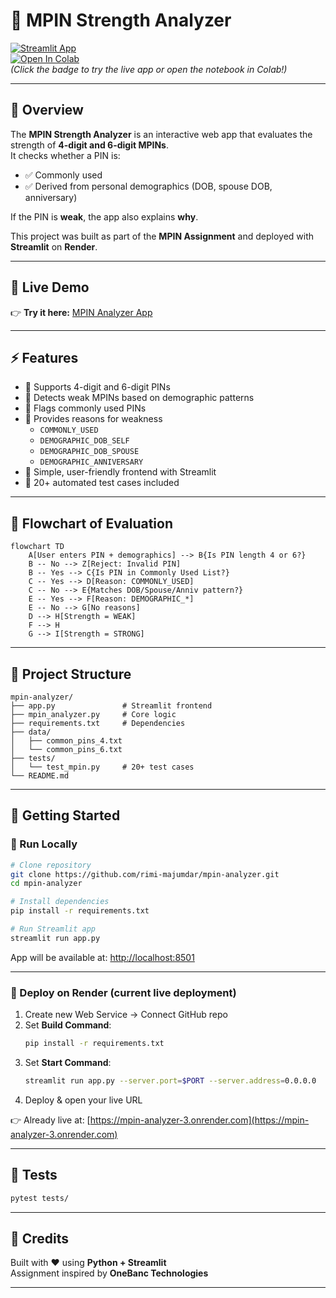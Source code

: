# 🔐 MPIN Strength Analyzer

[![Streamlit App](https://img.shields.io/badge/🚀%20Live%20Demo-Streamlit-brightgreen?logo=streamlit)](https://mpin-analyzer-3.onrender.com)  
[![Open In Colab](https://colab.research.google.com/assets/colab-badge.svg)](https://colab.research.google.com/github/rimi-majumdar/mpin-analyzer/blob/main/MPIN_Task.ipynb)  
*(Click the badge to try the live app or open the notebook in Colab!)*

---

## 📌 Overview
The **MPIN Strength Analyzer** is an interactive web app that evaluates the strength of **4-digit and 6-digit MPINs**.  
It checks whether a PIN is:
- ✅ Commonly used  
- ✅ Derived from personal demographics (DOB, spouse DOB, anniversary)  

If the PIN is **weak**, the app also explains **why**.

This project was built as part of the **MPIN Assignment** and deployed with **Streamlit** on **Render**.

---

## 🎥 Live Demo
👉 **Try it here:** [MPIN Analyzer App](https://mpin-analyzer-3.onrender.com)

---

## ⚡ Features
- 🔢 Supports 4-digit and 6-digit PINs  
- 📅 Detects weak MPINs based on demographic patterns  
- 🚫 Flags commonly used PINs  
- 🧾 Provides reasons for weakness  
  - `COMMONLY_USED`  
  - `DEMOGRAPHIC_DOB_SELF`  
  - `DEMOGRAPHIC_DOB_SPOUSE`  
  - `DEMOGRAPHIC_ANNIVERSARY`  
- 🎨 Simple, user-friendly frontend with Streamlit  
- 🧪 20+ automated test cases included  

---

## 🧩 Flowchart of Evaluation

```mermaid
flowchart TD
    A[User enters PIN + demographics] --> B{Is PIN length 4 or 6?}
    B -- No --> Z[Reject: Invalid PIN]
    B -- Yes --> C{Is PIN in Commonly Used List?}
    C -- Yes --> D[Reason: COMMONLY_USED]
    C -- No --> E{Matches DOB/Spouse/Anniv pattern?}
    E -- Yes --> F[Reason: DEMOGRAPHIC_*]
    E -- No --> G[No reasons]
    D --> H[Strength = WEAK]
    F --> H
    G --> I[Strength = STRONG]
```

---

## 📂 Project Structure

```
mpin-analyzer/
├── app.py               # Streamlit frontend
├── mpin_analyzer.py     # Core logic
├── requirements.txt     # Dependencies
├── data/
│   ├── common_pins_4.txt
│   └── common_pins_6.txt
├── tests/
│   └── test_mpin.py     # 20+ test cases
└── README.md
```

---

## 🚀 Getting Started

### 🔹 Run Locally

```bash
# Clone repository
git clone https://github.com/rimi-majumdar/mpin-analyzer.git
cd mpin-analyzer

# Install dependencies
pip install -r requirements.txt

# Run Streamlit app
streamlit run app.py
```

App will be available at: [http://localhost:8501](http://localhost:8501)

---

### 🔹 Deploy on Render (current live deployment)

1. Create new Web Service → Connect GitHub repo  
2. Set **Build Command**:
   ```bash
   pip install -r requirements.txt
   ```
3. Set **Start Command**:
   ```bash
   streamlit run app.py --server.port=$PORT --server.address=0.0.0.0
   ```
4. Deploy & open your live URL  

👉 Already live at: [https://mpin-analyzer-3.onrender.com](https://mpin-analyzer-3.onrender.com)

---

## 🧪 Tests

```bash
pytest tests/
```

---

## 🙌 Credits
Built with ❤️ using **Python + Streamlit**  
Assignment inspired by **OneBanc Technologies**

---

